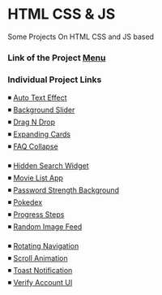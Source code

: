 # HTML CSS & JS

Some Projects On HTML CSS and JS based

### Link of the Project [Menu](https://mridul2820.github.io/html-css-js-projects/)

### Individual Project Links

◾ [Auto Text Effect](https://mridul2820.github.io/html-css-js-projects/projects/auto-text-effect/index.html)
<br/>
◾ [Background Slider](https://mridul2820.github.io/html-css-js-projects/projects/background-slider/index.html)
<br/>
◾ [Drag N Drop](https://mridul2820.github.io/html-css-js-projects/projects/drag-n-drop/index.html)
<br/>
◾ [Expanding Cards](https://mridul2820.github.io/html-css-js-projects/projects/expanding-cards/index.html)
<br/>
◾ [FAQ Collapse](https://mridul2820.github.io/html-css-js-projects/projects/faq-collapse/index.html)
<br/>

◾ [Hidden Search Widget](https://mridul2820.github.io/html-css-js-projects/projects/hidden-search-widget/index.html)
<br/>
◾ [Movie List App](https://mridul2820.github.io/html-css-js-projects/projects/movie-list-app/index.html)
<br/>
◾ [Password Strength Background](https://mridul2820.github.io/html-css-js-projects/projects/password-strength-background/index.html)
<br/>
◾ [Pokedex](https://mridul2820.github.io/html-css-js-projects/projects/pokedex/index.html)
<br/>
◾ [Progress Steps](https://mridul2820.github.io/html-css-js-projects/projects/progress-steps/index.html)
<br/>
◾ [Random Image Feed](https://mridul2820.github.io/html-css-js-projects/projects/random-image-feed/index.html)
<br/>

◾ [Rotating Navigation](https://mridul2820.github.io/html-css-js-projects/projects/rotating-navigation/index.html)
<br/>
◾ [Scroll Animation](https://mridul2820.github.io/html-css-js-projects/projects/scroll-animation/index.html)
<br/>
◾ [Toast Notification](https://mridul2820.github.io/html-css-js-projects/projects/toast-notification/index.html)
<br/>
◾ [Verify Account UI](https://mridul2820.github.io/html-css-js-projects/projects/verify-account-UI/index.html)
<br/>
